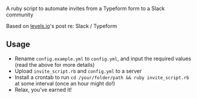 A ruby script to automate invites from a Typeform form to a Slack community

Based on [levels.io](https://levels.io/slack-typeform-auto-invite-sign-ups/)'s post re: Slack / Typeform

## Usage

- Rename `config.example.yml` to `config.yml`, and input the required values (read the above for more details)
- Upload `invite_script.rb` and `config.yml` to a server
- Install a crontab to run `cd /your/folder/path && ruby invite_script.rb` at some interval (once an hour might do!)
- Relax, you've earned it!
